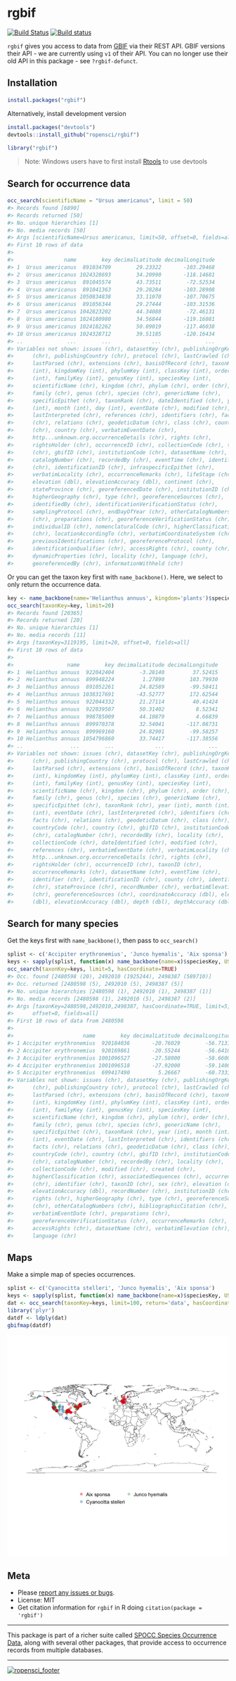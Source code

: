 rgbif
=====



[![Build Status](https://api.travis-ci.org/ropensci/rgbif.png?branch=master)](https://travis-ci.org/ropensci/rgbif)
[![Build status](https://ci.appveyor.com/api/projects/status/jili6du1ssi4ktbg/branch/master)](https://ci.appveyor.com/project/sckott/rgbif/branch/master)

`rgbif` gives you access to data from [GBIF](http://www.gbif.org/) via their REST API. GBIF versions their API - we are currently using `v1` of their API. You can no longer use their old API in this package - see `?rgbif-defunct`.

## Installation


```r
install.packages("rgbif")
```

Alternatively, install development version


```r
install.packages("devtools")
devtools::install_github("ropensci/rgbif")
```


```r
library("rgbif")
```

> Note: Windows users have to first install [Rtools](http://cran.r-project.org/bin/windows/Rtools/) to use devtools

## Search for occurrence data


```r
occ_search(scientificName = "Ursus americanus", limit = 50)
#> Records found [6890] 
#> Records returned [50] 
#> No. unique hierarchies [1] 
#> No. media records [50] 
#> Args [scientificName=Ursus americanus, limit=50, offset=0, fields=all] 
#> First 10 rows of data
#> 
#>                name        key decimalLatitude decimalLongitude
#> 1  Ursus americanus  891034709        29.23322       -103.29468
#> 2  Ursus americanus 1024328693        34.20990       -118.14681
#> 3  Ursus americanus  891045574        43.73511        -72.52534
#> 4  Ursus americanus  891041363        29.28284       -103.28908
#> 5  Ursus americanus 1050834838        33.11070       -107.70675
#> 6  Ursus americanus  891056344        29.27444       -103.31536
#> 7  Ursus americanus 1042823202        44.34088        -72.46131
#> 8  Ursus americanus 1024180980        34.56844       -119.16081
#> 9  Ursus americanus 1024182262        50.09019       -117.46038
#> 10 Ursus americanus 1024328712        39.51185       -120.16434
#> ..              ...        ...             ...              ...
#> Variables not shown: issues (chr), datasetKey (chr), publishingOrgKey
#>      (chr), publishingCountry (chr), protocol (chr), lastCrawled (chr),
#>      lastParsed (chr), extensions (chr), basisOfRecord (chr), taxonKey
#>      (int), kingdomKey (int), phylumKey (int), classKey (int), orderKey
#>      (int), familyKey (int), genusKey (int), speciesKey (int),
#>      scientificName (chr), kingdom (chr), phylum (chr), order (chr),
#>      family (chr), genus (chr), species (chr), genericName (chr),
#>      specificEpithet (chr), taxonRank (chr), dateIdentified (chr), year
#>      (int), month (int), day (int), eventDate (chr), modified (chr),
#>      lastInterpreted (chr), references (chr), identifiers (chr), facts
#>      (chr), relations (chr), geodeticDatum (chr), class (chr), countryCode
#>      (chr), country (chr), verbatimEventDate (chr),
#>      http...unknown.org.occurrenceDetails (chr), rights (chr),
#>      rightsHolder (chr), occurrenceID (chr), collectionCode (chr), taxonID
#>      (chr), gbifID (chr), institutionCode (chr), datasetName (chr),
#>      catalogNumber (chr), recordedBy (chr), eventTime (chr), identifier
#>      (chr), identificationID (chr), infraspecificEpithet (chr),
#>      verbatimLocality (chr), occurrenceRemarks (chr), lifeStage (chr),
#>      elevation (dbl), elevationAccuracy (dbl), continent (chr),
#>      stateProvince (chr), georeferencedDate (chr), institutionID (chr),
#>      higherGeography (chr), type (chr), georeferenceSources (chr),
#>      identifiedBy (chr), identificationVerificationStatus (chr),
#>      samplingProtocol (chr), endDayOfYear (chr), otherCatalogNumbers
#>      (chr), preparations (chr), georeferenceVerificationStatus (chr),
#>      individualID (chr), nomenclaturalCode (chr), higherClassification
#>      (chr), locationAccordingTo (chr), verbatimCoordinateSystem (chr),
#>      previousIdentifications (chr), georeferenceProtocol (chr),
#>      identificationQualifier (chr), accessRights (chr), county (chr),
#>      dynamicProperties (chr), locality (chr), language (chr),
#>      georeferencedBy (chr), informationWithheld (chr)
```

Or you can get the taxon key first with `name_backbone()`. Here, we select to only return the occurrence data.


```r
key <- name_backbone(name='Helianthus annuus', kingdom='plants')$speciesKey
occ_search(taxonKey=key, limit=20)
#> Records found [20365] 
#> Records returned [20] 
#> No. unique hierarchies [1] 
#> No. media records [11] 
#> Args [taxonKey=3119195, limit=20, offset=0, fields=all] 
#> First 10 rows of data
#> 
#>                 name        key decimalLatitude decimalLongitude
#> 1  Helianthus annuus  922042404        -3.28140         37.52415
#> 2  Helianthus annuus  899948224         1.27890        103.79930
#> 3  Helianthus annuus  891052261        24.82589        -99.58411
#> 4  Helianthus annuus 1038317691       -43.52777        172.62544
#> 5  Helianthus annuus  922044332        21.27114         40.41424
#> 6  Helianthus annuus  922039507        50.31402          8.52341
#> 7  Helianthus annuus  998785009        44.10879          4.66839
#> 8  Helianthus annuus  899970378        32.54041       -117.08731
#> 9  Helianthus annuus  899969160        24.82901        -99.58257
#> 10 Helianthus annuus 1054796860        33.74417       -117.38556
#> ..               ...        ...             ...              ...
#> Variables not shown: issues (chr), datasetKey (chr), publishingOrgKey
#>      (chr), publishingCountry (chr), protocol (chr), lastCrawled (chr),
#>      lastParsed (chr), extensions (chr), basisOfRecord (chr), taxonKey
#>      (int), kingdomKey (int), phylumKey (int), classKey (int), orderKey
#>      (int), familyKey (int), genusKey (int), speciesKey (int),
#>      scientificName (chr), kingdom (chr), phylum (chr), order (chr),
#>      family (chr), genus (chr), species (chr), genericName (chr),
#>      specificEpithet (chr), taxonRank (chr), year (int), month (int), day
#>      (int), eventDate (chr), lastInterpreted (chr), identifiers (chr),
#>      facts (chr), relations (chr), geodeticDatum (chr), class (chr),
#>      countryCode (chr), country (chr), gbifID (chr), institutionCode
#>      (chr), catalogNumber (chr), recordedBy (chr), locality (chr),
#>      collectionCode (chr), dateIdentified (chr), modified (chr),
#>      references (chr), verbatimEventDate (chr), verbatimLocality (chr),
#>      http...unknown.org.occurrenceDetails (chr), rights (chr),
#>      rightsHolder (chr), occurrenceID (chr), taxonID (chr),
#>      occurrenceRemarks (chr), datasetName (chr), eventTime (chr),
#>      identifier (chr), identificationID (chr), county (chr), identifiedBy
#>      (chr), stateProvince (chr), recordNumber (chr), verbatimElevation
#>      (chr), georeferenceSources (chr), coordinateAccuracy (dbl), elevation
#>      (dbl), elevationAccuracy (dbl), depth (dbl), depthAccuracy (dbl)
```

## Search for many species

Get the keys first with `name_backbone()`, then pass to `occ_search()`


```r
splist <- c('Accipiter erythronemius', 'Junco hyemalis', 'Aix sponsa')
keys <- sapply(splist, function(x) name_backbone(name=x)$speciesKey, USE.NAMES=FALSE)
occ_search(taxonKey=keys, limit=5, hasCoordinate=TRUE)
#> Occ. found [2480598 (20), 2492010 (1925244), 2498387 (589710)] 
#> Occ. returned [2480598 (5), 2492010 (5), 2498387 (5)] 
#> No. unique hierarchies [2480598 (1), 2492010 (1), 2498387 (1)] 
#> No. media records [2480598 (1), 2492010 (5), 2498387 (2)] 
#> Args [taxonKey=2480598,2492010,2498387, hasCoordinate=TRUE, limit=5,
#>      offset=0, fields=all] 
#> First 10 rows of data from 2480598
#> 
#>                      name        key decimalLatitude decimalLongitude
#> 1 Accipiter erythronemius  920184036       -20.76029        -56.71314
#> 2 Accipiter erythronemius  920169861       -20.55244        -56.64104
#> 3 Accipiter erythronemius 1001096527       -27.58000        -58.66000
#> 4 Accipiter erythronemius 1001096518       -27.92000        -59.14000
#> 5 Accipiter erythronemius  699417490         5.26667        -60.73333
#> Variables not shown: issues (chr), datasetKey (chr), publishingOrgKey
#>      (chr), publishingCountry (chr), protocol (chr), lastCrawled (chr),
#>      lastParsed (chr), extensions (chr), basisOfRecord (chr), taxonKey
#>      (int), kingdomKey (int), phylumKey (int), classKey (int), orderKey
#>      (int), familyKey (int), genusKey (int), speciesKey (int),
#>      scientificName (chr), kingdom (chr), phylum (chr), order (chr),
#>      family (chr), genus (chr), species (chr), genericName (chr),
#>      specificEpithet (chr), taxonRank (chr), year (int), month (int), day
#>      (int), eventDate (chr), lastInterpreted (chr), identifiers (chr),
#>      facts (chr), relations (chr), geodeticDatum (chr), class (chr),
#>      countryCode (chr), country (chr), gbifID (chr), institutionCode
#>      (chr), catalogNumber (chr), recordedBy (chr), locality (chr),
#>      collectionCode (chr), modified (chr), created (chr),
#>      higherClassification (chr), associatedSequences (chr), occurrenceID
#>      (chr), identifier (chr), taxonID (chr), sex (chr), elevation (dbl),
#>      elevationAccuracy (dbl), recordNumber (chr), institutionID (chr),
#>      rights (chr), higherGeography (chr), type (chr), georeferenceSources
#>      (chr), otherCatalogNumbers (chr), bibliographicCitation (chr),
#>      verbatimEventDate (chr), preparations (chr),
#>      georeferenceVerificationStatus (chr), occurrenceRemarks (chr),
#>      accessRights (chr), datasetName (chr), verbatimElevation (chr),
#>      language (chr)
```

## Maps

Make a simple map of species occurrences.


```r
splist <- c('Cyanocitta stelleri', 'Junco hyemalis', 'Aix sponsa')
keys <- sapply(splist, function(x) name_backbone(name=x)$speciesKey, USE.NAMES=FALSE)
dat <- occ_search(taxonKey=keys, limit=100, return='data', hasCoordinate=TRUE)
library('plyr')
datdf <- ldply(dat)
gbifmap(datdf)
```

![plot of chunk unnamed-chunk-8](inst/assets/img/unnamed-chunk-8-1.png) 

## Meta

* Please [report any issues or bugs](https://github.com/ropensci/rgbif/issues).
* License: MIT
* Get citation information for `rgbif` in R doing `citation(package = 'rgbif')`

- - -

This package is part of a richer suite called [SPOCC Species Occurrence Data](https://github.com/ropensci/spocc), along with several other packages, that provide access to occurrence records from multiple databases.

- - -

[![ropensci_footer](http://ropensci.org/public_images/github_footer.png)](http://ropensci.org)
